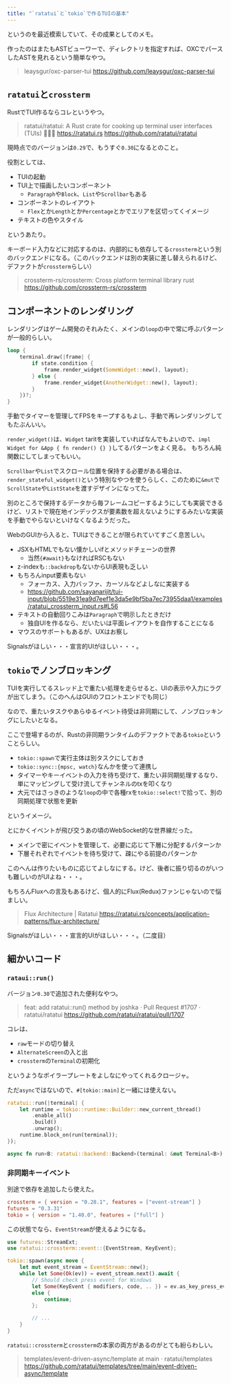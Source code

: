 ```yaml
---
title: "`ratatui`と`tokio`で作るTUIの基本"
---
```


というのを最近模索していて、その成果としてのメモ。

作ったのはまたもASTビューワーで、ディレクトリを指定すれば、OXCでパースしたASTを見れるという簡単なやつ。

> leaysgur/oxc-parser-tui
> https://github.com/leaysgur/oxc-parser-tui

## `ratatui`と`crossterm`

RustでTUI作るならコレというやつ。

> ratatui/ratatui: A Rust crate for cooking up terminal user interfaces (TUIs) 👨‍🍳🐀 https://ratatui.rs
> https://github.com/ratatui/ratatui

現時点でのバージョンは`0.29`で、もうすぐ`0.30`になるとのこと。

役割としては、

- TUIの起動
- TUI上で描画したいコンポーネント
  - `Paragraph`や`Block`、`List`や`Scrollbar`もある
- コンポーネントのレイアウト
  - `Flex`とか`Length`とか`Percentage`とかでエリアを区切ってくイメージ
- テキストの色やスタイル

というあたり。

キーボード入力などに対応するのは、内部的にも依存してる`crossterm`という別のバックエンドになる。（このバックエンドは別の実装に差し替えられるけど、デファクトが`crossterm`らしい）

> crossterm-rs/crossterm: Cross platform terminal library rust
> https://github.com/crossterm-rs/crossterm

## コンポーネントのレンダリング

レンダリングはゲーム開発のそれみたく、メインの`loop`の中で常に呼ぶパターンが一般的らしい。

```rs
loop {
    terminal.draw(|frame| {
        if state.condition {
            frame.render_widget(SomeWidget::new(), layout);
        } else {
            frame.render_widget(AnotherWidget::new(), layout);
        }
    })?;
}
```

手動でタイマーを管理してFPSをキープするもよし、手動で再レンダリングしてもたぶんいい。

`render_widget()`は、`Widget` taritを実装していればなんでもよいので、`impl Widget for &App { fn render() {} }`してるパターンをよく見る。
もちろん純関数にしてしまってもいい。

`Scrollbar`や`List`でスクロール位置を保持する必要がある場合は、`render_stateful_widget()`という特別なやつを使うらしく、このために`&mut`で`ScrollState`や`ListState`を渡すデザインになってた。

別のところで保持するデータから毎フレームコピーするようにしても実装できるけど、リストで現在地インデックスが要素数を超えないようにするみたいな実装を手動でやらないといけなくなるようだった。

WebのGUIから入ると、TUIはできることが限られていてすごく息苦しい。

- JSXもHTMLでもない懐かしいifとメソッドチェーンの世界
  - 当然`{#await}`もなければRSCもない
- z-indexも`::backdrop`もないからUI表現も乏しい
- もちろんinput要素もない
  - フォーカス、入力バッファ、カーソルなどよしなに実装する
  - https://github.com/sayanarijit/tui-input/blob/5519e31ea9d7eef1e3da5e9bf5ba7ec73955daa1/examples/ratatui_crossterm_input.rs#L56
- テキストの自動回りこみは`Paragraph`で明示したときだけ
  - 独自UIを作るなら、だいたいは平面レイアウトを自作することになる
- マウスのサポートもあるが、UXはお察し

Signalsがほしい・・・宣言的UIがほしい・・・。

## `tokio`でノンブロッキング

TUIを実行してるスレッド上で重たい処理を走らせると、UIの表示や入力にラグが出てしまう。（このへんはGUIのフロントエンドでも同じ）

なので、重たいタスクやあらゆるイベント待受は非同期にして、ノンブロッキングにしたいとなる。

ここで登場するのが、Rustの非同期ランタイムのデファクトである`tokio`ということらしい。

- `tokio::spawn`で実行主体は別タスクにしておき
- `tokio::sync::{mpsc, watch}`なんかを使って連携し
- タイマーやキーイベントの入力を待ち受けて、重たい非同期処理するなり、単にマッピングして受け流してチャンネルのtxを叩くなり
- 大元ではさっきのような`loop`の中で各種rxを`tokio::select!`で拾って、別の同期処理で状態を更新

というイメージ。

とにかくイベントが飛び交うあの頃のWebSocket的な世界線だった。

- メインで密にイベントを管理して、必要に応じて下層に分配するパターンか
- 下層それぞれでイベントを待ち受けて、疎にやる前提のパターンか

このへんは作りたいものに応じてよしなにする。けど、後者に振り切るのがいつも難しいのがUIよね・・・。

もちろんFluxへの言及もあるけど、個人的にFlux(Redux)ファンじゃないので悩ましい。

> Flux Architecture | Ratatui
> https://ratatui.rs/concepts/application-patterns/flux-architecture/

Signalsがほしい・・・宣言的UIがほしい・・・。（二度目）

## 細かいコード

### `rataui::run()`

バージョン`0.30`で追加された便利なやつ。

> feat: add ratatui::run() method by joshka · Pull Request #1707 · ratatui/ratatui
> https://github.com/ratatui/ratatui/pull/1707

コレは、

- `raw`モードの切り替え
- `AlternateScreen`の入と出
- `crossterm`の`Terminal`の初期化

というようなボイラープレートをよしなにやってくれるクロージャ。

ただ`async`ではないので、`#[tokio::main]`と一緒には使えない。

```rs
ratatui::run(|terminal| {
    let runtime = tokio::runtime::Builder::new_current_thread()
        .enable_all()
        .build()
        .unwrap();
    runtime.block_on(run(terminal));
});

async fn run<B: ratatui::backend::Backend>(terminal: &mut Terminal<B>) {}
```

### 非同期キーイベント

別途で依存を追加したら使えた。

```toml
crossterm = { version = "0.28.1", features = ["event-stream"] }
futures = "0.3.31"
tokio = { version = "1.40.0", features = ["full"] }
```

この状態でなら、`EventStream`が使えるようになる。

```rs
use futures::StreamExt;
use ratatui::crossterm::event::{EventStream, KeyEvent};

tokio::spawn(async move {
    let mut event_stream = EventStream::new();
    while let Some(Ok(ev)) = event_stream.next().await {
        // Should check press event for Windows
        let Some(KeyEvent { modifiers, code, .. }) = ev.as_key_press_event()
        else {
            continue;
        };

        // ...
    }
}
```

`ratatui::crossterm`と`crossterm`の本家の両方があるのがとても紛らわしい。

> templates/event-driven-async/template at main · ratatui/templates
> https://github.com/ratatui/templates/tree/main/event-driven-async/template

